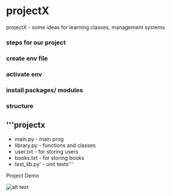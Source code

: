 # projectX
projectX - some ideas for learning classes, management systems


### steps for our project
### create env file
### activate env
### install packages/ modules

### structure
'''projectx 
-----------------------
- main.py - main prog
- library.py - functions and classes
- user.txt - for storing users
- books.txt - for storing books
- test_lib.py' - unit tests'''


Project Demo 

![alt text](<Screenshot 2025-07-27 at 10.56.20 am.png>)
